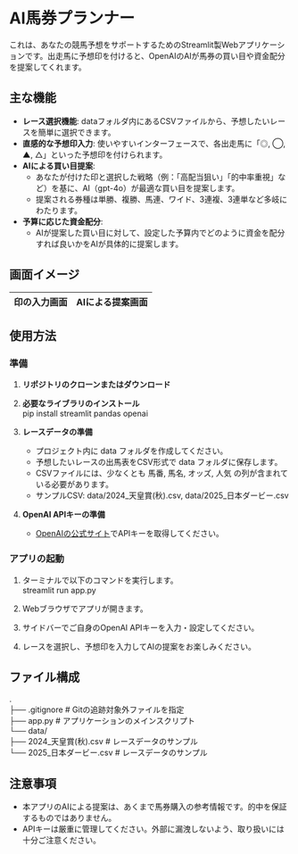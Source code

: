 # **AI馬券プランナー**

これは、あなたの競馬予想をサポートするためのStreamlit製Webアプリケーションです。出走馬に予想印を付けると、OpenAIのAIが馬券の買い目や資金配分を提案してくれます。

## **主な機能**

* **レース選択機能**: dataフォルダ内にあるCSVファイルから、予想したいレースを簡単に選択できます。  
* **直感的な予想印入力**: 使いやすいインターフェースで、各出走馬に「◎, ◯, ▲, △」といった予想印を付けられます。  
* **AIによる買い目提案**:  
  * あなたが付けた印と選択した戦略（例：「高配当狙い」「的中率重視」など）を基に、AI（gpt-4o）が最適な買い目を提案します。  
  * 提案される券種は単勝、複勝、馬連、ワイド、3連複、3連単など多岐にわたります。  
* **予算に応じた資金配分**:  
  * AIが提案した買い目に対して、設定した予算内でどのように資金を配分すれば良いかをAIが具体的に提案します。

## **画面イメージ**

| 印の入力画面 | AIによる提案画面 |
| :---- | :---- |

## **使用方法**

### **準備**

1. **リポジトリのクローンまたはダウンロード**  
2. **必要なライブラリのインストール**  
   pip install streamlit pandas openai

3. **レースデータの準備**  
   * プロジェクト内に data フォルダを作成してください。  
   * 予想したいレースの出馬表をCSV形式で data フォルダに保存します。  
   * CSVファイルには、少なくとも 馬番, 馬名, オッズ, 人気 の列が含まれている必要があります。  
   * サンプルCSV: data/2024\_天皇賞(秋).csv, data/2025\_日本ダービー.csv  
4. **OpenAI APIキーの準備**  
   * [OpenAIの公式サイト](https://platform.openai.com/account/api-keys)でAPIキーを取得してください。

### **アプリの起動**

1. ターミナルで以下のコマンドを実行します。  
   streamlit run app.py

2. Webブラウザでアプリが開きます。  
3. サイドバーでご自身のOpenAI APIキーを入力・設定してください。  
4. レースを選択し、予想印を入力してAIの提案をお楽しみください。

## **ファイル構成**

.  
├── .gitignore          \# Gitの追跡対象外ファイルを指定  
├── app.py              \# アプリケーションのメインスクリプト  
└── data/  
    ├── 2024\_天皇賞(秋).csv  \# レースデータのサンプル  
    └── 2025\_日本ダービー.csv \# レースデータのサンプル

## **注意事項**

* 本アプリのAIによる提案は、あくまで馬券購入の参考情報です。的中を保証するものではありません。  
* APIキーは厳重に管理してください。外部に漏洩しないよう、取り扱いには十分ご注意ください。

